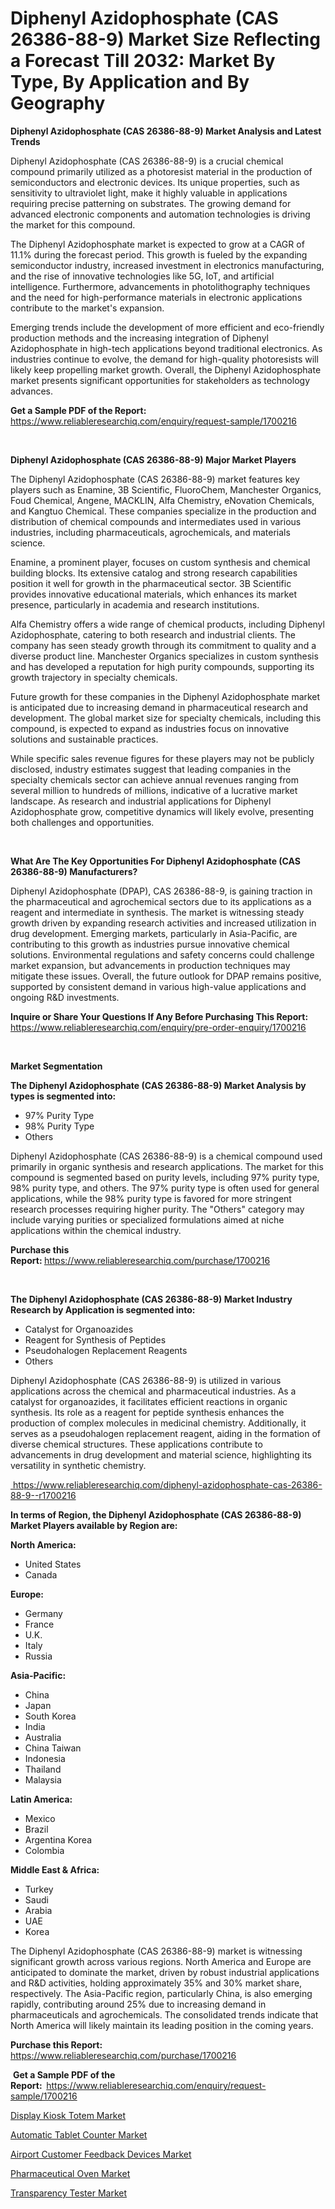 <p><h1>Diphenyl Azidophosphate (CAS 26386-88-9) Market Size Reflecting a Forecast Till 2032: Market By Type, By Application and By Geography</h1></p><p><strong>Diphenyl Azidophosphate (CAS 26386-88-9) Market Analysis and Latest Trends</strong></p>
<p><p>Diphenyl Azidophosphate (CAS 26386-88-9) is a crucial chemical compound primarily utilized as a photoresist material in the production of semiconductors and electronic devices. Its unique properties, such as sensitivity to ultraviolet light, make it highly valuable in applications requiring precise patterning on substrates. The growing demand for advanced electronic components and automation technologies is driving the market for this compound.</p><p>The Diphenyl Azidophosphate market is expected to grow at a CAGR of 11.1% during the forecast period. This growth is fueled by the expanding semiconductor industry, increased investment in electronics manufacturing, and the rise of innovative technologies like 5G, IoT, and artificial intelligence. Furthermore, advancements in photolithography techniques and the need for high-performance materials in electronic applications contribute to the market's expansion.</p><p>Emerging trends include the development of more efficient and eco-friendly production methods and the increasing integration of Diphenyl Azidophosphate in high-tech applications beyond traditional electronics. As industries continue to evolve, the demand for high-quality photoresists will likely keep propelling market growth. Overall, the Diphenyl Azidophosphate market presents significant opportunities for stakeholders as technology advances.</p></p>
<p><strong>Get a Sample PDF of the Report:&nbsp;</strong> <a href="https://www.reliableresearchiq.com/enquiry/request-sample/1700216?utm_campaign=2469&utm_medium=2&utm_source=Github&utm_content=ia&utm_term=27032025&utm_id=diphenyl-azidophosphate-cas-26386-88-9">https://www.reliableresearchiq.com/enquiry/request-sample/1700216</a></p>
<p>&nbsp;</p>
<p><strong>Diphenyl Azidophosphate (CAS 26386-88-9) Major Market Players</strong></p>
<p><p>The Diphenyl Azidophosphate (CAS 26386-88-9) market features key players such as Enamine, 3B Scientific, FluoroChem, Manchester Organics, Foud Chemical, Angene, MACKLIN, Alfa Chemistry, eNovation Chemicals, and Kangtuo Chemical. These companies specialize in the production and distribution of chemical compounds and intermediates used in various industries, including pharmaceuticals, agrochemicals, and materials science.</p><p>Enamine, a prominent player, focuses on custom synthesis and chemical building blocks. Its extensive catalog and strong research capabilities position it well for growth in the pharmaceutical sector. 3B Scientific provides innovative educational materials, which enhances its market presence, particularly in academia and research institutions.</p><p>Alfa Chemistry offers a wide range of chemical products, including Diphenyl Azidophosphate, catering to both research and industrial clients. The company has seen steady growth through its commitment to quality and a diverse product line. Manchester Organics specializes in custom synthesis and has developed a reputation for high purity compounds, supporting its growth trajectory in specialty chemicals.</p><p>Future growth for these companies in the Diphenyl Azidophosphate market is anticipated due to increasing demand in pharmaceutical research and development. The global market size for specialty chemicals, including this compound, is expected to expand as industries focus on innovative solutions and sustainable practices.</p><p>While specific sales revenue figures for these players may not be publicly disclosed, industry estimates suggest that leading companies in the specialty chemicals sector can achieve annual revenues ranging from several million to hundreds of millions, indicative of a lucrative market landscape. As research and industrial applications for Diphenyl Azidophosphate grow, competitive dynamics will likely evolve, presenting both challenges and opportunities.</p></p>
<p>&nbsp;</p>
<p><strong>What Are The Key Opportunities For Diphenyl Azidophosphate (CAS 26386-88-9) Manufacturers?</strong></p>
<p><p>Diphenyl Azidophosphate (DPAP), CAS 26386-88-9, is gaining traction in the pharmaceutical and agrochemical sectors due to its applications as a reagent and intermediate in synthesis. The market is witnessing steady growth driven by expanding research activities and increased utilization in drug development. Emerging markets, particularly in Asia-Pacific, are contributing to this growth as industries pursue innovative chemical solutions. Environmental regulations and safety concerns could challenge market expansion, but advancements in production techniques may mitigate these issues. Overall, the future outlook for DPAP remains positive, supported by consistent demand in various high-value applications and ongoing R&D investments.</p></p>
<p><strong>Inquire or Share Your Questions If Any Before Purchasing This Report:</strong> <a href="https://www.reliableresearchiq.com/enquiry/pre-order-enquiry/1700216?utm_campaign=2469&utm_medium=2&utm_source=Github&utm_content=ia&utm_term=27032025&utm_id=diphenyl-azidophosphate-cas-26386-88-9">https://www.reliableresearchiq.com/enquiry/pre-order-enquiry/1700216</a></p>
<p>&nbsp;</p>
<p><strong>Market Segmentation</strong></p>
<p><strong>The Diphenyl Azidophosphate (CAS 26386-88-9) Market Analysis by types is segmented into:</strong></p>
<p><ul><li>97% Purity Type</li><li>98% Purity Type</li><li>Others</li></ul></p>
<p><p>Diphenyl Azidophosphate (CAS 26386-88-9) is a chemical compound used primarily in organic synthesis and research applications. The market for this compound is segmented based on purity levels, including 97% purity type, 98% purity type, and others. The 97% purity type is often used for general applications, while the 98% purity type is favored for more stringent research processes requiring higher purity. The "Others" category may include varying purities or specialized formulations aimed at niche applications within the chemical industry.</p></p>
<p><strong>Purchase this Report:&nbsp;</strong><a href="https://www.reliableresearchiq.com/purchase/1700216?utm_campaign=2469&utm_medium=2&utm_source=Github&utm_content=ia&utm_term=27032025&utm_id=diphenyl-azidophosphate-cas-26386-88-9">https://www.reliableresearchiq.com/purchase/1700216</a></p>
<p>&nbsp;</p>
<p><strong>The Diphenyl Azidophosphate (CAS 26386-88-9) Market Industry Research by Application is segmented into:</strong></p>
<p><ul><li>Catalyst for Organoazides</li><li>Reagent for Synthesis of Peptides</li><li>Pseudohalogen Replacement Reagents</li><li>Others</li></ul></p>
<p><p>Diphenyl Azidophosphate (CAS 26386-88-9) is utilized in various applications across the chemical and pharmaceutical industries. As a catalyst for organoazides, it facilitates efficient reactions in organic synthesis. Its role as a reagent for peptide synthesis enhances the production of complex molecules in medicinal chemistry. Additionally, it serves as a pseudohalogen replacement reagent, aiding in the formation of diverse chemical structures. These applications contribute to advancements in drug development and material science, highlighting its versatility in synthetic chemistry.</p></p>
<p><a href="https://www.reliableresearchiq.com/diphenyl-azidophosphate-cas-26386-88-9--r1700216?utm_campaign=2469&utm_medium=2&utm_source=Github&utm_content=ia&utm_term=27032025&utm_id=diphenyl-azidophosphate-cas-26386-88-9">&nbsp;https://www.reliableresearchiq.com/diphenyl-azidophosphate-cas-26386-88-9--r1700216</a></p>
<p><strong>In terms of Region, the Diphenyl Azidophosphate (CAS 26386-88-9) Market Players available by Region are:</strong></p>
<p>
    <p> <strong> North America: </strong>
        <ul>
            <li>United States</li>
            <li>Canada</li>
        </ul>
        </p> 
    <p> <strong> Europe: </strong>
        <ul>
            <li>Germany</li>
            <li>France</li>
            <li>U.K.</li>
            <li>Italy</li>
            <li>Russia</li>
        </ul>
        </p> 
    <p> <strong> Asia-Pacific: </strong>
        <ul>
            <li>China</li>
            <li>Japan</li>
            <li>South Korea</li>
            <li>India</li>
            <li>Australia</li>
            <li>China Taiwan</li>
            <li>Indonesia</li>
            <li>Thailand</li>
            <li>Malaysia</li>
        </ul>
        </p> 
    <p> <strong> Latin America: </strong>
        <ul>
            <li>Mexico</li>
            <li>Brazil</li>
            <li>Argentina Korea</li>
            <li>Colombia</li>
        </ul>
        </p> 
    <p> <strong> Middle East & Africa: </strong>
        <ul>
            <li>Turkey</li>
            <li>Saudi</li>
            <li>Arabia</li>
            <li>UAE</li>
            <li>Korea</li>
        </ul>
    </p>
    </p>
<p><p>The Diphenyl Azidophosphate (CAS 26386-88-9) market is witnessing significant growth across various regions. North America and Europe are anticipated to dominate the market, driven by robust industrial applications and R&D activities, holding approximately 35% and 30% market share, respectively. The Asia-Pacific region, particularly China, is also emerging rapidly, contributing around 25% due to increasing demand in pharmaceuticals and agrochemicals. The consolidated trends indicate that North America will likely maintain its leading position in the coming years.</p></p>
<p><strong>Purchase this Report: </strong><a href="https://www.reliableresearchiq.com/purchase/1700216?utm_campaign=2469&utm_medium=2&utm_source=Github&utm_content=ia&utm_term=27032025&utm_id=diphenyl-azidophosphate-cas-26386-88-9">https://www.reliableresearchiq.com/purchase/1700216</a></p>
<p>&nbsp;<strong>Get a Sample PDF of the Report:&nbsp;&nbsp;</strong><a href="https://www.reliableresearchiq.com/enquiry/request-sample/1700216?utm_campaign=2469&utm_medium=2&utm_source=Github&utm_content=ia&utm_term=27032025&utm_id=diphenyl-azidophosphate-cas-26386-88-9">https://www.reliableresearchiq.com/enquiry/request-sample/1700216</a></p>
<p><strong></strong></p>
<p><p><a href="https://github.com/kielbledeni0/Market-Research-Report-List-1/blob/main/display-kiosk-totem-market.md?utm_campaign=2469&utm_medium=2&utm_source=Github&utm_content=ia&utm_term=27032025&utm_id=diphenyl-azidophosphate-cas-26386-88-9">Display Kiosk Totem Market</a></p><p><a href="https://www.linkedin.com/pulse/automatic-tablet-counter-market-navigating-challenges-unlocking-2tpwf?utm_campaign=2469&utm_medium=2&utm_source=Github&utm_content=ia&utm_term=27032025&utm_id=diphenyl-azidophosphate-cas-26386-88-9">Automatic Tablet Counter Market</a></p><p><a href="https://github.com/grevecodeeol/Market-Research-Report-List-1/blob/main/airport-customer-feedback-devices-market.md?utm_campaign=2469&utm_medium=2&utm_source=Github&utm_content=ia&utm_term=27032025&utm_id=diphenyl-azidophosphate-cas-26386-88-9">Airport Customer Feedback Devices Market</a></p><p><a href="https://www.linkedin.com/pulse/strategic-market-outlook-pharmaceutical-oven-key-drivers-growth-xqo6f?utm_campaign=2469&utm_medium=2&utm_source=Github&utm_content=ia&utm_term=27032025&utm_id=diphenyl-azidophosphate-cas-26386-88-9">Pharmaceutical Oven Market</a></p><p><a href="https://www.linkedin.com/pulse/study-onthe-value-market-segmentation-share-analysis-transparency-jyruf?utm_campaign=2469&utm_medium=2&utm_source=Github&utm_content=ia&utm_term=27032025&utm_id=diphenyl-azidophosphate-cas-26386-88-9">Transparency Tester Market</a></p></p>